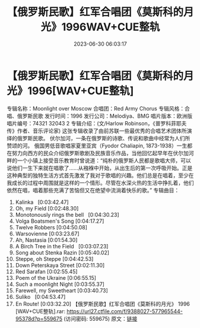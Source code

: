 ﻿---
title: 【俄罗斯民歌】红军合唱团《莫斯科的月光》1996WAV+CUE整轨
date: 2023-06-30 06:03:17
categories: 外语音乐
tags: 外语音乐
---
# 【俄罗斯民歌】红军合唱团《莫斯科的月光》1996[WAV+CUE整轨]

专辑名称：Moonlight over Moscow
合唱团：Red Army Chorus
专辑风格：合唱、俄罗斯民歌
发行时间：1996
发行公司：Melodiya、BMG
唱片版本：欧洲版
唱片编号：74321 32043 2
专辑介绍：(文/Harlow Robinson，《普罗科菲耶夫传》作者、音乐评论家)
这张专辑收录了由前苏联一些最优秀的合唱艺术团体所演绎的俄罗斯民歌。
伏尔加河，一条在俄罗斯的诗歌、传说和歌曲中经常为人们所赞颂的河。
俄国男低音歌唱家夏里亚宾（Fyodor Chaliapin,
1873-1938）一生都在努力向西方的民众介绍俄罗斯歌剧及民族音乐作品，当他回忆起早年在伏尔加河畔的一个小镇上接受音乐教育时曾说道：“纯朴的俄罗斯人民都是歌唱大师，可以说他们一生下来就在唱歌了……从襁褓中开始，从出生后的第一次呼吸开始。正是这种典型的独特生活方式首先激发了我对于歌唱的兴趣。他们总是在唱着，至少在我成长的过程中周围就是这样的一个情形。尽管在水深火热的生活中挣扎着，他们依然在唱，唱着那些充满了苦恼但又在绝望中流淌着快乐的歌。”
专辑曲目：
01. Kalinka   [0:03:42.47]
02. Oh, my Field
[0:02:48.30]
03. Monotonously rings the
bell   [0:04:30.23]
04. Volga Boatsmen's Song
[0:04:17.27]
05. Twelve Robbers
[0:04:50.08]
06. Warsovienne
[0:03:23.67]
07. Ah, Nastasia
[0:01:54.30]
08. A Birch Tree in the
Field   [0:03:07.23]
09. Song about Stenka Razin
[0:05:40.02]
10. Steppe, oh Steppe
[0:04:42.53]
11. Down Peterskaya Street
[0:02:11.30]
12. Red Sarafan
[0:02:55.45]
13. Poem of the Ukraine
[0:06:55.15]
14. Such a moonlight Night
[0:03:55.37]
15. Farewell, my Sweetheart
[0:03:40.73]
16. Suliko   [0:04:53.47]
17. En Route!
[0:03:32.20]
【俄罗斯民歌】红军合唱团《莫斯科的月光》 1996 [WAV+CUE整轨].rar: https://url27.ctfile.com/f/9388027-577965544-95378d?p=559675
(访问密码: 559675)
原文：[链接](https://blog.sina.com.cn/s/blog_1647c7e76010312hp.html)